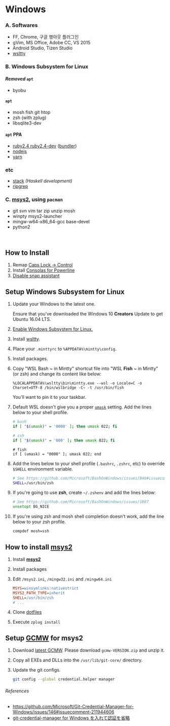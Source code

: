 Windows
========

### A. Softwares
- FF, Chrome, 구글 행아웃 플러그인
- gVim, MS Office, Adobe CC, VS 2015
- Android Studio, Tizen Studio
- [wsltty]

### B. Windows Subsystem for Linux
#### *Removed* `apt`
- byobu

#### `apt`
- mosh fish git htop
- zsh (with zplug)
- libsqlite3-dev

#### `apt` PPA
- [ruby2.4 ruby2.4-dev](https://www.brightbox.com/docs/ruby/ubuntu/) ([bundler])
- [nodejs](https://nodejs.org/en/download/package-manager/)
- [yarn](https://yarnpkg.com/en/docs/install#linux-tab)

### etc
- [stack] *(Haskell development)*
- [ripgrep]

### C. [msys2], using `pacman`
- git svn vim tar zip unzip mosh
- winpty msys2-launcher
- mingw-w64-x86_64-gcc base-devel
- python2

<br>

How to Install
--------
1.  Remap [Caps Lock &rarr; Control][caps]
1.  Install [Consolas for Powerline]
1.  [Disable snap assistant](http://i.imgur.com/0O4BgFW.png)

Setup Windows Subsystem for Linux
--------
1.  Update your Windows to the latest one.

    Ensure that you've downloaded the Windows 10 **Creators** Update to get Ubuntu 16.04 LTS.

2.  [Enable Windows Subsystem for Linux.](https://msdn.microsoft.com/en-us/commandline/wsl/install_guide)

3.  Install [wsltty].

4.  Place your `.minttyrc` to `%APPDATA%\mintty\config`.

5.  Install packages.

6.  Copy "WSL Bash ~ in Mintty" shortcut file into "WSL **Fish** ~ in Mintty"
    (or zsh) and change its content like below:

    ```
    %LOCALAPPDATA%\wsltty\bin\mintty.exe --wsl -o Locale=C -o Charset=UTF-8 /bin/wslbridge -C~ -t /usr/bin/fish
    ```

    You'll want to pin it to your taskbar.

7.  Default WSL doesn't give you a proper [`umask`] setting. Add the lines below
    to your shell profile.

    ```bash
    # bash
    if [ "$(umask)" = '0000' ]; then umask 022; fi
    ```
    ```zsh
    # zsh
    if [ "$(umask)" = '000' ]; then umask 022; fi
    ```
    ```fish
    # fish
    if [ (umask) = "0000" ]; umask 022; end
    ```

8.  Add the lines below to your shell profile (`.bashrc`, `.zshrc`, etc) to
    override `$SHELL` environment variable.

    ```zsh
    # See https://github.com/Microsoft/BashOnWindows/issues/846#issuecomment-242910947
    SHELL=/usr/bin/zsh
    ```

9.  If you're going to use **zsh**, create `~/.zshenv` and add the lines below:

    ```zsh
    # See https://github.com/Microsoft/BashOnWindows/issues/1887
    unsetopt BG_NICE
    ```

10. If you're using zsh and mosh shell completion doesn't work, add the line
    below to your zsh profile.

    ```zsh
    compdef mosh=ssh
    ```

How to install [msys2]
--------
1.  Install **[msys2]**
1.  Install packages
1.  Edit `/msys2.ini`, `/mingw32.ini` and `/mingw64.ini`

    ```ini
    MSYS=winsymlinks:nativestrict
    MSYS2_PATH_TYPE=inherit
    SHELL=/usr/bin/zsh
    # ...
    ```

1.  Clone [dotfiles](../README.md)
1.  Execute `zplug install`

Setup [GCMW] for msys2
--------
1.  Download [latest GCMW]. Please download `gcmw-VERSION.zip` and unzip it.
2.  Copy all EXEs and DLLs into the `/usr/lib/git-core/` directory.
3.  Update the git configs.

    ```bash
    git config --global credential.helper manager
    ```

###### References
- https://github.com/Microsoft/Git-Credential-Manager-for-Windows/issues/146#issuecomment-211944606
- [git-credential-manager for Windows を入れて認証を省略](http://qiita.com/ymdymd/items/9c90e060de1c4393e6fa#git-credential-manager-for-windows-%E3%82%92%E5%85%A5%E3%82%8C%E3%81%A6%E8%AA%8D%E8%A8%BC%E3%82%92%E7%9C%81%E7%95%A5)

[wsltty]: https://github.com/mintty/wsltty
[bundler]: https://bundler.io/
[msys2]: https://msys2.github.io
[stack]: https://haskell-lang.org/get-started/linux
[ripgrep]: https://github.com/BurntSushi/ripgrep
[caps]: https://gist.github.com/simnalamburt/90965dcb09cec6b82320/raw/58a9f61143273d5226be352d2c29ecf738e5bffd/capslock-to-control.reg
[Consolas for Powerline]: https://gist.github.com/simnalamburt/90965dcb09cec6b82320/raw/58a9f61143273d5226be352d2c29ecf738e5bffd/consola.ttf
[GCMW]: https://github.com/Microsoft/Git-Credential-Manager-for-Windows
[latest GCMW]: https://github.com/Microsoft/Git-Credential-Manager-for-Windows/releases/latest
[`umask`]: http://man7.org/linux/man-pages/man2/umask.2.html
